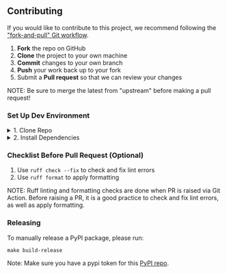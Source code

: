 ## Contributing

If you would like to contribute to this project, we recommend following the ["fork-and-pull" Git workflow](https://www.atlassian.com/git/tutorials/comparing-workflows/forking-workflow).

1.  **Fork** the repo on GitHub
2.  **Clone** the project to your own machine
3.  **Commit** changes to your own branch
4.  **Push** your work back up to your fork
5.  Submit a **Pull request** so that we can review your changes

NOTE: Be sure to merge the latest from "upstream" before making a pull request!

### Set Up Dev Environment

<details>
<summary>1. Clone Repo</summary>

```shell
git clone https://github.com/georgian-io/LLM-Finetuning-Toolkit.git
cd LLM-Finetuning-Toolkit/
```

</details>

<details>
<summary>2. Install Dependencies</summary>
<details>
<summary>Install with Docker [Recommended]</summary>

```shell
docker build -t llm-toolkit .
```

```shell
# CPU
docker run -it llm-toolkit
# GPU
docker run -it --gpus all llm-toolkit
```

</details>

<details>
<summary>Poetry (recommended)</summary>

See poetry documentation page for poetry [installation instructions](https://python-poetry.org/docs/#installation)

```shell
poetry install
```

</details>
<details>
<summary>pip</summary>
We recommend using a virtual environment like `venv` or `conda` for installation

```shell
pip install -e .
```

</details>
</details>

### Checklist Before Pull Request (Optional)

1. Use `ruff check --fix` to check and fix lint errors
2. Use `ruff format` to apply formatting

NOTE: Ruff linting and formatting checks are done when PR is raised via Git Action. Before raising a PR, it is a good practice to check and fix lint errors, as well as apply formatting.

### Releasing

To manually release a PyPI package, please run:

```shell
make build-release
```

Note: Make sure you have a pypi token for this [PyPI repo](https://pypi.org/project/llm-toolkit/).
